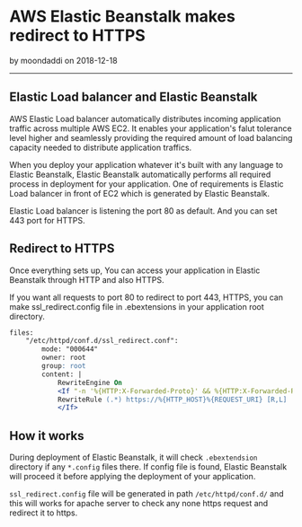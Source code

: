 # AWS Elastic Beanstalk makes redirect to HTTPS

by moondaddi on 2018-12-18

---

## Elastic Load balancer and Elastic Beanstalk

AWS Elastic Load balancer automatically distributes incoming application traffic across multiple AWS EC2. It enables your application's falut tolerance level higher and seamlessly providing the required amount of load balancing capacity needed to distribute application traffics.

When you deploy your application whatever it's built with any language to Elastic Beanstalk, Elastic Beanstalk automatically performs all required process in deployment for your application. One of requirements is Elastic Load balancer in front of EC2 which is generated by Elastic Beanstalk.

Elastic Load balancer is listening the port 80 as default. And you can set 443 port for HTTPS.

## Redirect to HTTPS

Once everything sets up, You can access your application in Elastic Beanstalk through HTTP and also HTTPS.

If you want all requests to port 80 to redirect to port 443, HTTPS, you can make ssl_redirect.config file in .ebextensions in your application root directory.

```apache
files:
    "/etc/httpd/conf.d/ssl_redirect.conf":
        mode: "000644"
        owner: root
        group: root
        content: |
            RewriteEngine On
            <If "-n '%{HTTP:X-Forwarded-Proto}' && %{HTTP:X-Forwarded-Proto} != 'https'">
            RewriteRule (.*) https://%{HTTP_HOST}%{REQUEST_URI} [R,L]
            </If>
```

## How it works

During deployment of Elastic Beanstalk, it will check `.ebextendsion` directory if any `*.config` files there. If config file is found, Elastic Beanstalk will proceed it before applying the deployment of your application.

`ssl_redirect.config` file will be generated in path `/etc/httpd/conf.d/` and this will works for apache server to check any none https request and redirect it to https.
